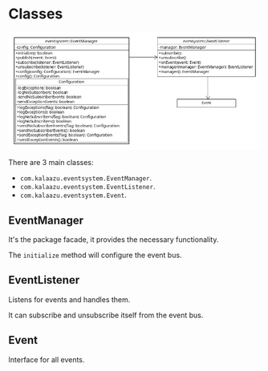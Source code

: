 Classes
=======

![diagram](uml/Classes.png)

There are 3 main classes:

 * `com.kalaazu.eventsystem.EventManager`.
 * `com.kalaazu.eventsystem.EventListener`.
 * `com.kalaazu.eventsystem.Event`.

EventManager
------------

It's the package facade, it provides the necessary functionality.

The `initialize` method will configure the event bus.

EventListener
-------------

Listens for events and handles them.

It can subscribe and unsubscribe itself from the event bus.

Event
-----

Interface for all events.